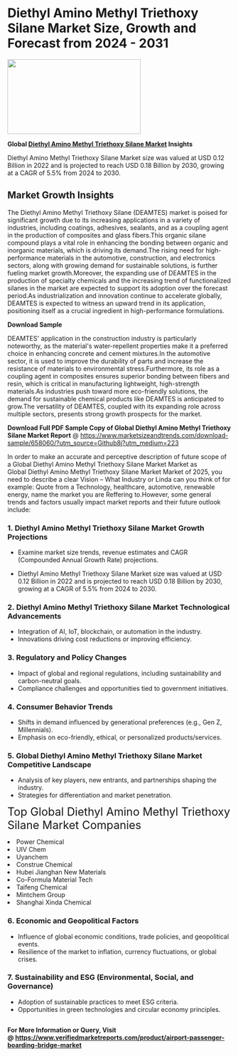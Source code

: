 <H1>Diethyl Amino Methyl Triethoxy Silane Market Size, Growth and Forecast from 2024 - 2031</H1><img class="aligncenter size-medium wp-image-584254" src="https://thirdeyenews.in/wp-content/uploads/2024/09/Global-Market-Research-300x168.jpeg" alt="" width="300" height="168" /><p><strong>Global&nbsp;<a href="https://www.marketsizeandtrends.com/download-sample/658060/?utm_source=Github8j?utm_medium=223">Diethyl Amino Methyl Triethoxy Silane Market</a> Insights</strong></p><p>Diethyl Amino Methyl Triethoxy Silane Market size was valued at USD 0.12 Billion in 2022 and is projected to reach USD 0.18 Billion by 2030, growing at a CAGR of 5.5% from 2024 to 2030.</p><p><h2>Market Growth Insights</h2> <p>The Diethyl Amino Methyl Triethoxy Silane (DEAMTES) market is poised for significant growth due to its increasing applications in a variety of industries, including coatings, adhesives, sealants, and as a coupling agent in the production of composites and glass fibers.This organic silane compound plays a vital role in enhancing the bonding between organic and inorganic materials, which is driving its demand.The rising need for high-performance materials in the automotive, construction, and electronics sectors, along with growing demand for sustainable solutions, is further fueling market growth.Moreover, the expanding use of DEAMTES in the production of specialty chemicals and the increasing trend of functionalized silanes in the market are expected to support its adoption over the forecast period.As industrialization and innovation continue to accelerate globally, DEAMTES is expected to witness an upward trend in its application, positioning itself as a crucial ingredient in high-performance formulations.</p> <p><strong>Download Sample</strong></p> <p>DEAMTES' application in the construction industry is particularly noteworthy, as the material's water-repellent properties make it a preferred choice in enhancing concrete and cement mixtures.In the automotive sector, it is used to improve the durability of parts and increase the resistance of materials to environmental stress.Furthermore, its role as a coupling agent in composites ensures superior bonding between fibers and resin, which is critical in manufacturing lightweight, high-strength materials.As industries push toward more eco-friendly solutions, the demand for sustainable chemical products like DEAMTES is anticipated to grow.The versatility of DEAMTES, coupled with its expanding role across multiple sectors, presents strong growth prospects for the market.<p><span class=""><strong>Download Full PDF Sample Copy of Global Diethyl Amino Methyl Triethoxy Silane Market Report</strong> @ <a href="https://www.marketsizeandtrends.com/download-sample/658060/?utm_source=Github8j?utm_medium=223" target="_blank">https://www.marketsizeandtrends.com/download-sample/658060/?utm_source=Github8j?utm_medium=223</a></span></p><p>In order to make an accurate and perceptive description of future scope of a Global&nbsp;Diethyl Amino Methyl Triethoxy Silane Market Market as Global&nbsp;Diethyl Amino Methyl Triethoxy Silane Market Market of 2025, you need to describe a clear Vision &ndash; What Industry or Linda can you think of for example: Quote from a Technology, healthcare, automotive, renewable energy, name the market you are Reffering to.However, some general trends and factors usually impact market reports and their future outlook include:</p><h3>1.&nbsp;<strong>Diethyl Amino Methyl Triethoxy Silane Market Growth Projections</strong></h3><ul><li>Examine market size trends, revenue estimates and CAGR (Compounded Annual Growth Rate) projections.</li><li><p>Diethyl Amino Methyl Triethoxy Silane Market size was valued at USD 0.12 Billion in 2022 and is projected to reach USD 0.18 Billion by 2030, growing at a CAGR of 5.5% from 2024 to 2030.</p></li></ul><h3>2.&nbsp;<strong>Diethyl Amino Methyl Triethoxy Silane Market Technological Advancements</strong></h3><ul><li>Integration of AI, IoT, blockchain, or automation in the industry.</li><li>Innovations driving cost reductions or improving efficiency.</li></ul><h3>3.&nbsp;<strong>Regulatory and Policy Changes</strong></h3><ul><li>Impact of global and regional regulations, including sustainability and carbon-neutral goals.</li><li>Compliance challenges and opportunities tied to government initiatives.</li></ul><h3>4.&nbsp;<strong>Consumer Behavior Trends</strong></h3><ul><li>Shifts in demand influenced by generational preferences (e.g., Gen Z, Millennials).</li><li>Emphasis on eco-friendly, ethical, or personalized products/services.</li></ul><h3>5.&nbsp;<strong>Global Diethyl Amino Methyl Triethoxy Silane Market Competitive Landscape</strong></h3><ul><li>Analysis of key players, new entrants, and partnerships shaping the industry.</li><li>Strategies for differentiation and market penetration.</li></ul><p data-pm-slice="1 1 []"><span style="color: inherit; font-family: inherit; font-size: 25px;">Top Global Diethyl Amino Methyl Triethoxy Silane Market Companies</span></p><div class="" data-test-id=""><p><li>Power Chemical</li><li> UIV Chem</li><li> Uyanchem</li><li> Construe Chemical</li><li> Hubei Jianghan New Materials</li><li> Co-Formula Material Tech</li><li> Taifeng Chemical</li><li> Mintchem Group</li><li> Shanghai Xinda Chemical</li></p></div><h3>6.&nbsp;<strong>Economic and Geopolitical Factors</strong></h3><ul><li>Influence of global economic conditions, trade policies, and geopolitical events.</li><li>Resilience of the market to inflation, currency fluctuations, or global crises.</li></ul><h3>7.&nbsp;<strong>Sustainability and ESG (Environmental, Social, and Governance)</strong></h3><ul><li>Adoption of sustainable practices to meet ESG criteria.</li><li>Opportunities in green technologies and circular economy principles.</li></ul><h2><strong style="font-size: 14px;">For More Information or Query, Visit @&nbsp;</strong><a style="background-color: #ffffff; font-size: 14px;" href="https://www.marketsizeandtrends.com/report/diethyl-amino-methyl-triethoxy-silane-market/" target="_blank">https://www.verifiedmarketreports.com/product/airport-passenger-boarding-bridge-market</a></h2>